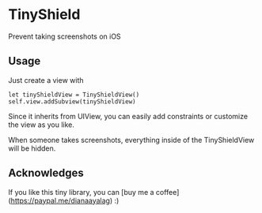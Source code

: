 # TinyShield
Prevent taking screenshots on iOS

## Usage

Just create a view with

`let tinyShieldView = TinyShieldView()
self.view.addSubview(tinyShieldView)`
    
Since it inherits from UIView, you can easily add constraints or customize the view as you like.

When someone takes screenshots, everything inside of the TinyShieldView will be hidden.

## Acknowledges

If you like this tiny library, you can [buy me a coffee] (https://paypal.me/dianaayalag) :)
